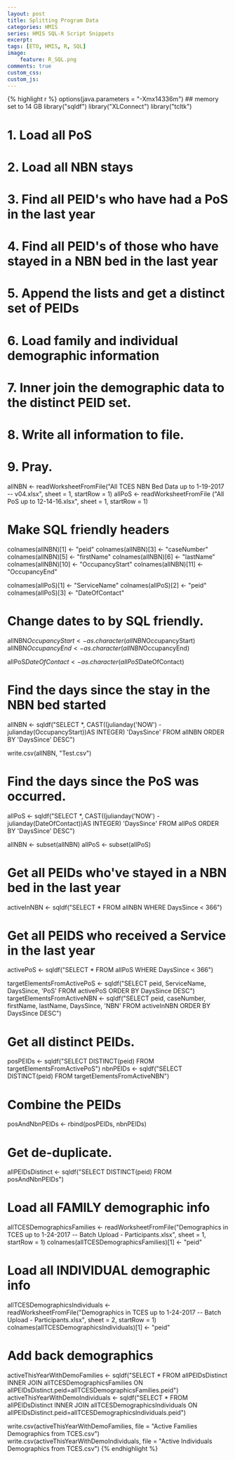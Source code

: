 ```yaml
---
layout: post
title: Splitting Program Data
categories: HMIS
series: HMIS SQL-R Script Snippets
excerpt: 
tags: [ETO, HMIS, R, SQL]
image: 
    feature: R_SQL.png
comments: true
custom_css:
custom_js: 
---
```


{% highlight r %}
options(java.parameters = "-Xmx14336m")  ## memory set to 14 GB
library("sqldf")
library("XLConnect")
library("tcltk")

# 1. Load all PoS 
# 2. Load all NBN stays
# 3. Find all PEID's who have had a PoS in the last year
# 4. Find all PEID's of those who have stayed in a NBN bed in the last year
# 5. Append the lists and get a distinct set of PEIDs
# 6. Load family and individual demographic information
# 7. Inner join the demographic data to the distinct PEID set.
# 8. Write all information to file.
# 9. Pray.


allNBN <- readWorksheetFromFile("All TCES NBN Bed Data up to 1-19-2017 -- v04.xlsx", sheet = 1, startRow = 1)
allPoS <- readWorksheetFromFile ("All PoS up to 12-14-16.xlsx", sheet = 1, startRow = 1)

# Make SQL friendly headers
colnames(allNBN)[1] <- "peid"
colnames(allNBN)[3] <- "caseNumber"
colnames(allNBN)[5] <- "firstName"
colnames(allNBN)[6] <- "lastName"
colnames(allNBN)[10] <- "OccupancyStart"
colnames(allNBN)[11] <- "OccupancyEnd"


colnames(allPoS)[1] <- "ServiceName"
colnames(allPoS)[2] <- "peid"
colnames(allPoS)[3] <- "DateOfContact"

# Change dates to by SQL friendly.
allNBN$OccupancyStart <- as.character(allNBN$OccupancyStart)
allNBN$OccupancyEnd <- as.character(allNBN$OccupancyEnd)

allPoS$DateOfContact <- as.character(allPoS$DateOfContact)

# Find the days since the stay in the NBN bed started
allNBN <- sqldf("SELECT *, CAST((julianday('NOW') - julianday(OccupancyStart))AS INTEGER) 'DaysSince' 
                FROM allNBN 
                ORDER BY 'DaysSince' DESC")

write.csv(allNBN, "Test.csv")

# Find the days since the PoS was occurred.
allPoS <- sqldf("SELECT *, CAST((julianday('NOW') - julianday(DateOfContact))AS INTEGER) 'DaysSince' 
                FROM allPoS 
                ORDER BY 'DaysSince' DESC")


allNBN <- subset(allNBN)
allPoS <- subset(allPoS)

# Get all PEIDs who've stayed in a NBN bed in the last year
activeInNBN <- sqldf("SELECT * FROM allNBN WHERE DaysSince < 366")

# Get all PEIDS who received a Service in the last year
activePoS <- sqldf("SELECT * FROM allPoS WHERE DaysSince < 366")

targetElementsFromActivePoS <- sqldf("SELECT peid, ServiceName, DaysSince, 'PoS' FROM activePoS ORDER BY DaysSince DESC")
targetElementsFromActiveNBN <- sqldf("SELECT peid, caseNumber, firstName, lastName, DaysSince, 'NBN' FROM activeInNBN ORDER BY DaysSince DESC") 

# Get all distinct PEIDs.
posPEIDs <- sqldf("SELECT DISTINCT(peid) FROM targetElementsFromActivePoS")
nbnPEIDs <- sqldf("SELECT DISTINCT(peid) FROM targetElementsFromActiveNBN")

# Combine the PEIDs
posAndNbnPEIDs <- rbind(posPEIDs, nbnPEIDs)

# Get de-duplicate.
allPEIDsDistinct <- sqldf("SELECT DISTINCT(peid) FROM posAndNbnPEIDs")

# Load all FAMILY demographic info
allTCESDemographicsFamilies <- readWorksheetFromFile("Demographics in TCES up to 1-24-2017 -- Batch Upload - Participants.xlsx", sheet = 1, startRow = 1)
colnames(allTCESDemographicsFamilies)[1] <- "peid"

# Load all INDIVIDUAL demographic info
allTCESDemographicsIndividuals <- readWorksheetFromFile("Demographics in TCES up to 1-24-2017 -- Batch Upload - Participants.xlsx", sheet = 2, startRow = 1)
colnames(allTCESDemographicsIndividuals)[1] <- "peid"


# Add back demographics
activeThisYearWithDemoFamilies <- sqldf("SELECT * FROM allPEIDsDistinct INNER JOIN allTCESDemographicsFamilies ON allPEIDsDistinct.peid=allTCESDemographicsFamilies.peid")
activeThisYearWithDemoIndividuals <- sqldf("SELECT * FROM allPEIDsDistinct INNER JOIN allTCESDemographicsIndividuals ON allPEIDsDistinct.peid=allTCESDemographicsIndividuals.peid")

write.csv(activeThisYearWithDemoFamilies, file = "Active Families Demographics from TCES.csv")
write.csv(activeThisYearWithDemoIndividuals, file = "Active Individuals Demographics from TCES.csv")
{% endhighlight %}